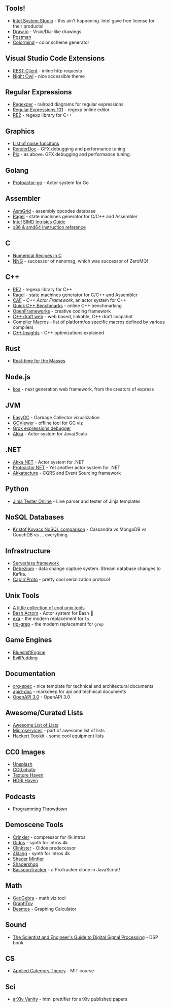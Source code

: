 ## Tools!
- [Intel System Studio](https://software.intel.com/en-us/system-studio/choose-download) - this ain't happening. Intel gave free license for their products!
- [Draw.io](https://draw.io) - Visio/Dia-like drawings
- [Postman](https://www.getpostman.com)
- [Colormind](http://colormind.io/) - color scheme generator

## Visual Studio Code Extensions
- [REST Client](https://marketplace.visualstudio.com/items?itemName=humao.rest-client) - inline http requests
- [Night Owl](https://marketplace.visualstudio.com/items?itemName=sdras.night-owl) - nice accessible theme

## Regular Expressions
- [Regexper](https://regexper.com) - railroad diagrams for regular expressions
- [Regular Expressions 101](https://regex101.com) - regexp online editor
- [RE2](https://github.com/google/re2) - regexp library for C++

## Graphics
- [List of noise funcitons](https://gist.github.com/patriciogonzalezvivo/670c22f3966e662d2f83)
- [RenderDoc](https://renderdoc.org/) - GFX debugging and performance tuning
- [Pix](https://blogs.msdn.microsoft.com/pix/download/) - as above. GFX debugging and performance tuning.

## Golang
- [Protoactor-go](https://github.com/AsynkronIT/protoactor-go) - Actor system for Go

## Assembler
- [AsmGrid](https://kobalicek.com/asmgrid/) - assembly opcodes database
- [Ragel](http://www.colm.net/open-source/ragel/) - state machines generator for C/C++ and Assembler
- [Intel SIMD Intrisics Guide](https://software.intel.com/sites/landingpage/IntrinsicsGuide/)
- [x86 & amd64 instruction reference](https://www.felixcloutier.com/x86/)

## C
- [Numerical Recipes in C](http://www.cec.uchile.cl/cinetica/pcordero/MC_libros/NumericalRecipesinC.pdf)
- [NNG](https://github.com/nanomsg/nng) - successor of nanomsg, which was successor of ZeroMQ!

## C++
- [RE2](https://github.com/google/re2) - regexp library for C++
- [Ragel](http://www.colm.net/open-source/ragel/) - state machines generator for C/C++ and Assembler
- [CAF](https://actor-framework.org/) - *C++ Actor Framework*, an actor system for C++
- [Quick C++ Benchmarks](http://quick-bench.com) - online C++ benchmarking
- [OpenFrameworks](https://openframeworks.cc/) - creative coding framework
- [C++ draft web](http://eel.is/c++draft/) - web based, linkable, C++ draft snapshot
- [Compiler Macros](http://nadeausoftware.com/articles/2012/01/c_c_tip_how_use_compiler_predefined_macros_detect_operating_system) - list of platform/os specific macros defined by various compilers
- [C++ Insights](https://cppinsights.io/) - C++ optimizations explained

## Rust
- [Real-time for the Masses](https://github.com/japaric/cortex-m-rtfm)

## Node.js
- [koa](https://koajs.com) - next generation web framework, from the creators of express

## JVM
- [EasyGC](http://www.gceasy.io) - Garbage Collector vizualization
- [GCViewer](https://github.com/chewiebug/GCViewer) - offline tool for GC viz
- [Grok expressions debugger](https://grokdebug.herokuapp.com)
- [Akka](https://akka.io) - Actor system for Java/Scala

## .NET
- [Akka.NET](http://getakka.net) - Actor system for .NET
- [Protoactor.NET](https://github.com/AsynkronIT/protoactor-dotnet) - Yet another actor system for .NET
- [Akkatecture](https://akkatecture.net/) - CQRS and Event Sourcing framework

## Python
- [Jinja Tester Online](https://cryptic-cliffs-32040.herokuapp.com/) - Live parser and tester of Jinja templates

## NoSQL Databases
- [Kristof Kovacs NoSQL comparison](https://kkovacs.eu/cassandra-vs-mongodb-vs-couchdb-vs-redis) - Cassandra vs MongoDB vs CouchDB vs ... everything

## Infrastructure
- [Serverless framework](https://serverless.com/)
- [Debezium](https://debezium.io) - data change capture system. Stream database changes to Kafka.
- [Cap'n'Proto](https://capnproto.org/) - pretty cool serialization protocol

## Unix Tools
- [A little collection of cool unix tools](https://kkovacs.eu/cool-but-obscure-unix-tools)
- [Bash Actors](http://asfarley.github.io/bashactors/) - Actor system for Bash 🤯
- [exa](https://the.exa.website) - the modern replacement for `ls`
- [rip-grep](https://github.com/BurntSushi/ripgrep) - the modern replacement for `grep`

## Game Engines
- [BlueshiftEngine](https://github.com/PolygonTek/BlueshiftEngine)
- [EvilPudding](https://github.com/EvilPudding/candle)


## Documentation
- [org-spec](https://github.com/thi-ng/org-spec) - nice template for technical and architectural documents
- [apid-doc](https://casual-effects.com/markdeep/apidoc.md.html) - markdeep for api and technical documents
- [OpenAPI 3.0](https://github.com/OAI/OpenAPI-Specification/blob/master/versions/3.0.1.md) - OpenAPI 3.0

## Awesome/Curated Lists
- [Awesome List of Lists](https://github.com/sindresorhus/awesome)
- [Microservices](https://github.com/mfornos/awesome-microservices) - part of awesome list of lists
- [Hackert Toolkit](https://github.com/yadox666/The-Hackers-Hardware-Toolkit) - some cool equipment lists

## CC0 Images
- [Unsplash](https://unsplash.com)
- [CC0.photo](https://cc0.photo)
- [Texture Haven](https://texturehaven.com/)
- [HDRi Haven](https://hdrihaven.com/)


## Podcasts
- [Programming Throwdown](http://www.programmingthrowdown.com/)


## Demoscene Tools
- [Crinkler](http://crinkler.net/) - compressor for 4k intros
- [Oidos](https://www.pouet.net/prod.php?which=69524) - synth for intros 4k
- [Clinkster](http://www.pouet.net/prod.php?which=61592) - Oidos predecessor
- [4klang](http://4klang.untergrund.net/) - synth for intros 4k
- [Shader Minfier](https://github.com/laurentlb/Shader_Minifier)
- [Shadershop](http://tobyschachman.com/Shadershop/editor/)
- [BassoonTracker](https://www.stef.be/bassoontracker/) - a ProTracker clone in JavaScript!


## Math
- [GeoGebra](https://www.geogebra.org/graphing) - math viz tool
- [GraphToy](http://www.iquilezles.org/apps/graphtoy/)
- [Desmos](https://www.desmos.com/calculator) - Graphing Calculator

## Sound
- [The Scientist and Engineer's Guide to Digital Signal Processing](http://www.dspguide.com/pdfbook.htm) - DSP book

## CS
- [Applied Category Theory](https://ocw.mit.edu/courses/mathematics/18-s097-applied-category-theory-january-iap-2019/) - MIT course


## Sci
- [arXiv Vanity](https://www.arxiv-vanity.com/) - html prettifier for arXiv published papers
